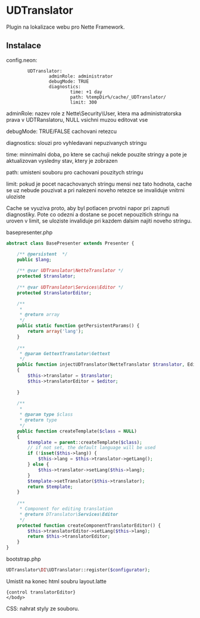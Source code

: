 UDTranslator
============

Plugin na lokalizace webu pro Nette Framework.

Instalace
---------

config.neon:
```neon
        UDTranslator:
                adminRole: administrator
                debugMode: TRUE
                diagnostics:
                        time: +1 day
                        path: %tempDir%/cache/_UDTranslator/
                        limit: 300
```

adminRole: nazev role z Nette\Security\User, ktera ma administratorska prava v UDTRanslatoru, NULL vsichni muzou editovat vse

debugMode: TRUE/FALSE cachovani retezcu

diagnostics: slouzi pro vyhledavani nepuzivanych stringu

time: minnimalni doba, po ktere se cachuji nekde pouzite stringy a pote je aktualizovan vysledny stav, ktery je zobrazen

path: umisteni souboru pro cachovani pouzitych stringu

limit: pokud je pocet nacachovanych stringu mensi nez tato hodnota, cache se uz nebude pouzivat a pri nalezeni noveho retezce se invaliduje vnitrni uloziste
  
Cache se vyuziva proto, aby byl potlacen prvotni napor pri zapnuti diagnostiky. Pote co odezni a dostane se pocet nepouzitich stringu na uroven v limit, se uloziste invaliduje pri kazdem dalsim najiti noveho stringu.

basepresenter.php
```php
abstract class BasePresenter extends Presenter {

    /** @persistent  */
    public $lang;
    
    /** @var UDTranslator\NetteTranslator */
    protected $translator;
    
    /** @var UDTranslator\Services\Editor */
    protected $translatorEditor;

    /**
     * 
     * @return array
     */
    public static function getPersistentParams() {
        return array('lang');
    }    
    
    /**
     * @param GettextTranslator\Gettext
     */
    public function injectUDTranslator(NetteTranslator $translator, Editor $editor)
    {
        $this->translator = $translator;
        $this->translatorEditor = $editor;
        
    }
    
    /**
     * 
     * @param type $class
     * @return type
     */
    public function createTemplate($class = NULL)
    {
        $template = parent::createTemplate($class);        
        // if not set, the default language will be used
        if (!isset($this->lang)) {
            $this->lang = $this->translator->getLang();
        } else {
            $this->translator->setLang($this->lang);
        }
        $template->setTranslator($this->translator);
        return $template;
    }
    
    /**
     * Component for editing translation
     * @return DTranslator\Services\Editor
     */
    protected function createComponentTranslatorEditor() {
        $this->translatorEditor->setLang($this->lang);
        return $this->translatorEditor;
    }
}
```

bootstrap.php
```php
UDTranslator\DI\UDTranslator::register($configurator);
```

Umistit na konec html soubru
layout.latte
```latte
{control translatorEditor}
</body>
```

CSS: nahrat styly ze souboru.
